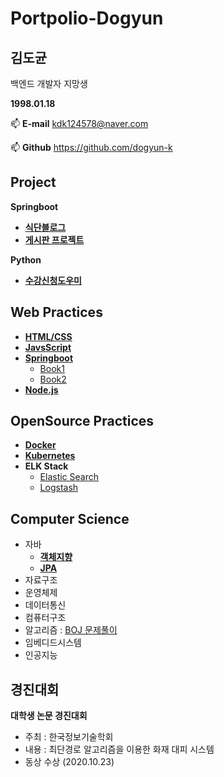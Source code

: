 # Portpolio-Dogyun

## 김도균

백엔드 개발자 지망생

**1998.01.18**

📫 **E-mail** kdk124578@naver.com

📫 **Github** https://github.com/dogyun-k


## Project

**Springboot**

- [**식단블로그**](https://github.com/dogyun-k/dietblog)
- [**게시판 프로젝트**](https://github.com/dogyun-k/SpringStudyProject)


**Python**

- [**수강신청도우미**](https://github.com/dogyun-k/Majorpick)
<!-- - [**빅데이터 분석 파이프라인**](https://github.com/dogyun-k/BigDataAnalsys) -->


## Web Practices

- [**HTML/CSS**](https://github.com/dogyun-k/HTML-CSS-Study)
- [**JavsScript**](https://github.com/dogyun-k/JavaScript)
- [**Springboot**]()
  - [Book1](https://github.com/dogyun-k/Web-Service-with-Springboot-and-AWS)
  - [Book2](https://github.com/dogyun-k/Springboot-Quick-Start)
- [**Node.js**](https://github.com/dogyun-k/Nodejs)

## OpenSource Practices

- [**Docker**](https://github.com/dogyun-k/TIL/blob/main/Docker%20and%20Kubernetes/1.%20Docker.md)
- [**Kubernetes**](https://github.com/dogyun-k/TIL/blob/main/Docker%20and%20Kubernetes/2.%20Kubernetes.md#2-%EC%8B%9C%ED%81%AC%EB%A6%BF)
- **ELK Stack**
  - [Elastic Search](https://github.com/dogyun-k/TIL/blob/main/ELK%20Stack/Elasticsearch.md)
  - [Logstash](https://github.com/dogyun-k/TIL/blob/main/ELK%20Stack/Logstash.md)

## Computer Science

- 자바
  - [**객체지향**](https://github.com/dogyun-k/TIL/blob/main/Spring/%EA%B0%9D%EC%B2%B4%EC%A7%80%ED%96%A5.md)
  - [**JPA**](https://github.com/dogyun-k/TIL/blob/main/Spring/JPA.md)
- 자료구조
- 운영체제
- 데이터통신
- 컴퓨터구조
- 알고리즘 : [BOJ 문제풀이](https://github.com/dogyun-k/Baeckjoon)
- 임베디드시스템
- 인공지능

## 경진대회

**대학생 논문 경진대회**
- 주최 : 한국정보기술학회
- 내용 : 최단경로 알고리즘을 이용한 화재 대피 시스템
- 동상 수상 (2020.10.23)
